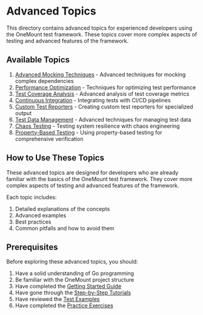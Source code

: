 # Advanced Topics

This directory contains advanced topics for experienced developers using the OneMount test framework. These topics cover more complex aspects of testing and advanced features of the framework.

## Available Topics

1. [Advanced Mocking Techniques](01-advanced-mocking.md) - Advanced techniques for mocking complex dependencies
2. [Performance Optimization](02-performance-optimization.md) - Techniques for optimizing test performance
3. [Test Coverage Analysis](03-coverage-analysis.md) - Advanced analysis of test coverage metrics
4. [Continuous Integration](04-continuous-integration.md) - Integrating tests with CI/CD pipelines
5. [Custom Test Reporters](05-custom-reporters.md) - Creating custom test reporters for specialized output
6. [Test Data Management](06-test-data-management.md) - Advanced techniques for managing test data
7. [Chaos Testing](07-chaos-testing.md) - Testing system resilience with chaos engineering
8. [Property-Based Testing](08-property-based-testing.md) - Using property-based testing for comprehensive verification

## How to Use These Topics

These advanced topics are designed for developers who are already familiar with the basics of the OneMount test framework. They cover more complex aspects of testing and advanced features of the framework.

Each topic includes:
1. Detailed explanations of the concepts
2. Advanced examples
3. Best practices
4. Common pitfalls and how to avoid them

## Prerequisites

Before exploring these advanced topics, you should:

1. Have a solid understanding of Go programming
2. Be familiar with the OneMount project structure
3. Have completed the [Getting Started Guide](../01-getting-started.md)
4. Have gone through the [Step-by-Step Tutorials](../02-tutorials/)
5. Have reviewed the [Test Examples](../03-examples/)
6. Have completed the [Practice Exercises](../04-exercises/)